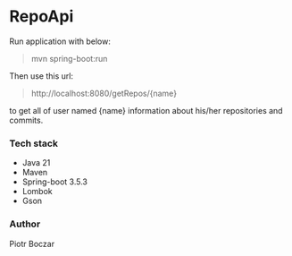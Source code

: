 # RepoApi

Run application with below:
>mvn spring-boot:run

Then use this url: 
> http://localhost:8080/getRepos/{name}

to get all of user named {name} information about his/her repositories and commits.

<h3> Tech stack </h3>

- Java 21
- Maven
- Spring-boot 3.5.3
- Lombok
- Gson

<h3> Author </h3>
Piotr Boczar
